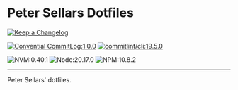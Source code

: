 # Peter Sellars Dotfiles

[![Keep a Changelog](https://img.shields.io/badge/keepachangelog-1.1.0-blue?logo=Keep%20A%20Changelog&logoColor=white&labelColor=%23E05735)
](https://keepachangelog.com/)

[![Convential CommitLog:1.0.0](https://img.shields.io/badge/convential%20commitlog-1.0.0-blue?logo=Conventional%20Commits&logoColor=white&labelColor=%23FE5196&link=https%3A%2F%2Fwww.conventionalcommits.org%2Fen%2Fv1.0.0%2F)](https://www.conventionalcommits.org/)
[![commitlint/cli:19.5.0](https://img.shields.io/badge/commitlint%2Fcli-19.5.0-blue?logo=commitlint&logoColor=white&labelColor=%23000000)](https://commitlint.js.org/)




![NVM:0.40.1](https://img.shields.io/badge/nvm-0.40.1-blue?labelColor=%23F4DD4B)
![Node:20.17.0](https://img.shields.io/badge/node-20.17.0-blue?logo=Node.js&logoColor=white&labelColor=%235FA04E)
![NPM:10.8.2](https://img.shields.io/badge/npm-10.8.2-blue?logo=npm&logoColor=white&logoSize=auto&labelColor=%23CB3837)

---

Peter Sellars' dotfiles.

